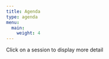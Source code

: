 ```yaml
---
title: Agenda
type: agenda
menu:
  main:
    weight: 4
---
```

Click on a session to display more detail
